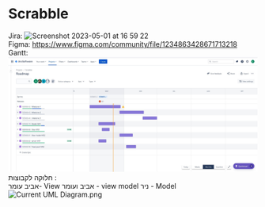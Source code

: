 # Scrabble
 
Jira: <img width="852" alt="Screenshot 2023-05-01 at 16 59 22" src="https://user-images.githubusercontent.com/21014429/235462653-f4b79988-9d3f-470b-9f6e-b76310c41b5d.png">
<br/>
Figma: https://www.figma.com/community/file/1234863428671713218
<br/>
Gantt: <img alt = "screen shot gantt" src = "README resources/GANTT.png">
<br/> 
חלוקה לקבוצות :
<br/>
אביב עומר- View
אביב ועומר - view model
ניר - Model
<br/>
![Current UML Diagram.png](Current%20UML%20Diagram.png)
